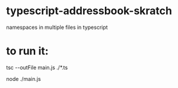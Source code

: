 # typescript-addressbook-skratch
namespaces in multiple files in typescript

# to run it:
tsc --outFile main.js ./*.ts

node ./main.js
